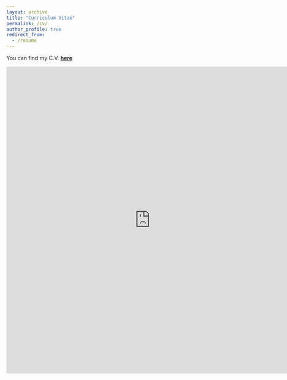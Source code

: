 ```yaml
---
layout: archive
title: "Curriculum Vitae"
permalink: /cv/
author_profile: true
redirect_from:
  - /resume
---
```

You can find my C.V. [**here**](https://nbviewer.jupyter.org/github/manfredinid/manfredinid.github.io/blob/master/files/Curriculum_Vitae.pdf)   

<iframe src="https://nbviewer.jupyter.org/github/manfredinid/manfredinid.github.io/blob/master/files/CurriculumVitae.pdf" 
style="width:750px; height:800px;" frameborder="0"></iframe>



